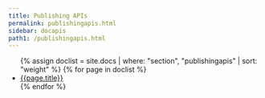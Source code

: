 ```yaml
---
title: Publishing APIs
permalink: publishingapis.html
sidebar: docapis
path1: /publishingapis.html
---
```


<ul class="onPageMinitoc">
{% assign doclist = site.docs | where: "section", "publishingapis" | sort: "weight" %}
{% for page in doclist %}
<li><a href="{{page.permalink | remove: "/" }}">{{page.title}}</a></li>
{% endfor %}
</ul>
